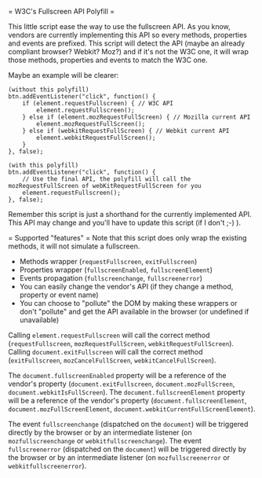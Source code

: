 = W3C's Fullscreen API Polyfill =

This little script ease the way to use the fullscreen API. As you know, vendors are currently implementing this API so every methods, properties and events are prefixed. This script will detect the API (maybe an already compliant browser? Webkit? Moz?) and if it's not the W3C one, it will wrap those methods, properties and events to match the W3C one.

Maybe an example will be clearer:

	(without this polyfill)
	btn.addEventListener("click", function() {
		if (element.requestFullscreen) { // W3C API
			element.requestFullscreen();
		} else if (element.mozRequestFullScreen) { // Mozilla current API
			element.mozRequestFullScreen();
		} else if (webkitRequestFullScreen) { // Webkit current API
			element.webkitRequestFullScreen();
		}
	}, false);

	(with this polyfill)
	btn.addEventListener("click", function() {
		// Use the final API, the polyfill will call the mozRequestFullScreen of webKitRequestFullScreen for you
		element.requestFullscreen();
	}, false);

Remember this script is just a shorthand for the currently implemented API. This API may change and you'll have to update this script (if I don't ;-) ).

= Supported "features" =
Note that this script does only wrap the existing methods, it will not simulate a fullscreen.

 * Methods wrapper (`requestFullscreen`, `exitFullscreen`)
 * Properties wrapper (`fullscreenEnabled`, `fullscreenElement`)
 * Events propagation (`fullscreenchange`, `fullscreenerror`)
 * You can easily change the vendor's API (if they change a method, property or event name)
 * You can choose to "pollute" the DOM by making these wrappers or don't "pollute" and get the API available in the browser (or undefined if unavailable)

Calling `element.requestFullscreen` will call the correct method (`requestFullscreen`, `mozRequestFullScreen`, `webkitRequestFullScreen`).
Calling `document.exitFullscreen` will call the correct method (`exitFullscreen`, `mozCancelFullScreen`, `webkitCancelFullScreen`).

The `document.fullscreenEnabled` property will be a reference of the vendor's property (`document.exitFullscreen`, `document.mozFullScreen`, `document.webkitIsFullScreen`).
The `document.fullscreenElement` property will be a reference of the vendor's property (`document.fullscreenElement`, `document.mozFullScreenElement`, `document.webkitCurrentFullScreenElement`).

The event `fullscreenchange` (dispatched on the `document`) will be triggered directly by the browser or by an intermediate listener (on `mozfullscreenchange` or `webkitfullscreenchange`).
The event `fullscreenerror` (dispatched on the `document`) will be triggered directly by the browser or by an intermediate listener (on `mozfullscreenerror` or `webkitfullscreenerror`).